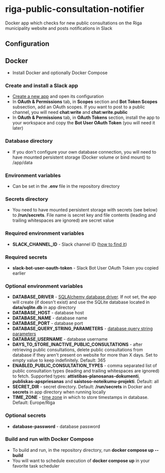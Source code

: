 # riga-public-consultation-notifier

Docker app which checks for new public consultations on the Riga municipality website and posts notifications in Slack

## Configuration

## Docker

- Install Docker and optionally Docker Compose

### Create and install a Slack app

- [Create a new app](https://api.slack.com/apps) and open its configuration
- In **OAuth & Permissions** tab, in **Scopes** section and **Bot Token Scopes** subsection, add an OAuth scopes. If you want to post to a public channel, you will need **chat:write** and **chat:write.public**
- In **OAuth & Permissions** tab, in **OAuth Tokens** section, install the app to your workspace and copy the **Bot User OAuth Token** (you will need it later)

### Database directory

- If you don't configure your own database connection, you will need to have mounted persistent storage (Docker volume or bind mount) to /app/data

### Environment variables

- Can be set in the **.env** file in the repository directory

### Secrets directory

- You need to have mounted persistent storage with secrets (see below) to **/run/secrets**. File name is secret key and file contents (leading and trailing whitespaces are ignored) are secret value

### Required environment variables

- **SLACK_CHANNEL_ID** - Slack channel ID ([how to find it](https://duckduckgo.com/?q=slack+channel+id))

### Required secrets

- **slack-bot-user-oauth-token** - Slack Bot User OAuth Token you copied earlier

### Optional environment variables

- **DATABASE_DRIVER** - [SQLAlchemy database driver](https://docs.sqlalchemy.org/en/latest/core/engines.html#backend-specific-urls). If not set, the app will create (if doesn't exist) and use the SQLite database located in **data/sqlite.db** in app directory
- **DATABASE_HOST** - database host
- **DATABASE_NAME** - database name
- **DATABASE_PORT** - database port
- **DATABASE_QUERY_STRING_PARAMETERS** - [database query string parameters](https://docs.sqlalchemy.org/en/latest/core/engines.html#add-parameters-to-the-url-query-string)
- **DATABASE_USERNAME** - database username
- **DAYS_TO_STORE_INACTIVE_PUBLIC_CONSULTATIONS** - after retrieving public consultations, delete public consultations from database if they aren't present on website for more than X days. Set to empty value to keep indefinitely. Default: 365
- **ENABLED_PUBLIC_CONSULTATION_TYPES** - comma separated list of public consultation types (leading and trailing whitespaces are ignored) to fetch. Supported types: **attistibas-planosanas-dokumenti**, **publiskas-apspriesanas** and **saistoso-noteikumu-projekti**. Default: all
- **SECRET_DIR** - secret directory. Default: **/run/secrets** in Docker and **secrets** in app directory when running locally
- **TIME_ZONE** - [time zone](https://en.wikipedia.org/wiki/List_of_tz_database_time_zones#List) in which to store timestamps in database. Default: Europe/Riga

### Optional secrets

- **database-password** - database password

### Build and run with Docker Compose

- To build and run, in the repository directory, run **docker compose up --build**
- You will want to schedule execution of **docker compose up** in your favorite task scheduler
